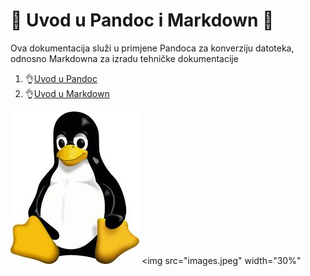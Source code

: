 # 🍕 Uvod u Pandoc i Markdown 🍕
Ova dokumentacija služi u primjene Pandoca za konverziju datoteka, odnosno Markdowna za izradu tehničke dokumentacije

1. 👌[Uvod u Pandoc](docs/02-pandoc-primjeri-konverzije.md)
2. 👌[Uvod u Markdown](docs/01-markdown-primjeri.md)

![Tux](images.jpeg)
<img src="images.jpeg" width="30%"
